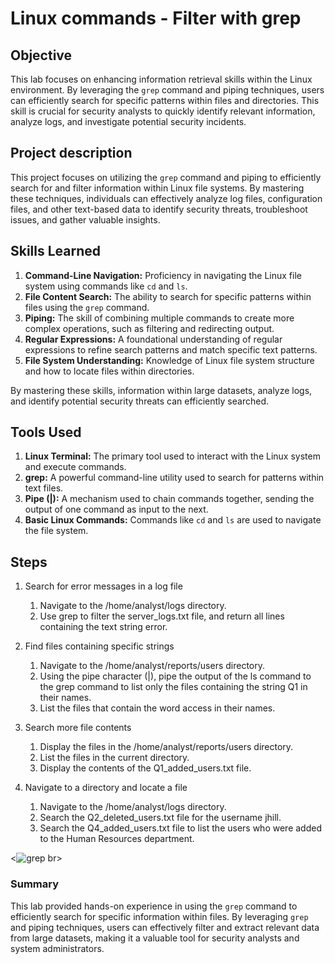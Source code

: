 # Linux commands - Filter with grep

## Objective

This lab focuses on enhancing information retrieval skills within the Linux environment. By leveraging the `grep` command and piping techniques, users can efficiently search for specific patterns within files and directories. This skill is crucial for security analysts to quickly identify relevant information, analyze logs, and investigate potential security incidents.

## Project description

This project focuses on utilizing the `grep` command and piping to efficiently search for and filter information within Linux file systems. By mastering these techniques, individuals can effectively analyze log files, configuration files, and other text-based data to identify security threats, troubleshoot issues, and gather valuable insights.

## Skills Learned

1. **Command-Line Navigation:** Proficiency in navigating the Linux file system using commands like `cd` and `ls`.
2. **File Content Search:** The ability to search for specific patterns within files using the `grep` command.
3. **Piping:** The skill of combining multiple commands to create more complex operations, such as filtering and redirecting output.
4. **Regular Expressions:** A foundational understanding of regular expressions to refine search patterns and match specific text patterns.
5. **File System Understanding:** Knowledge of Linux file system structure and how to locate files within directories.

By mastering these skills, information within large datasets, analyze logs, and identify potential security threats can efficiently searched.

## Tools Used

1. **Linux Terminal:** The primary tool used to interact with the Linux system and execute commands.
2. **grep:** A powerful command-line utility used to search for patterns within text files.
3. **Pipe (|):** A mechanism used to chain commands together, sending the output of one command as input to the next.
4. **Basic Linux Commands:** Commands like `cd` and `ls` are used to navigate the file system.

## Steps
1. Search for error messages in a log file

   1. Navigate to the /home/analyst/logs directory.
   2. Use grep to filter the server_logs.txt file, and return all lines containing the text string error.
      
2. Find files containing specific strings

   1. Navigate to the /home/analyst/reports/users directory.
   2. Using the pipe character (|), pipe the output of the ls command to the grep command to list only the files containing the string Q1 in their names.
   3. List the files that contain the word access in their names.
  
3. Search more file contents

   1. Display the files in the /home/analyst/reports/users directory.
   2. List the files in the current directory.
   3. Display the contents of the Q1_added_users.txt file.

6. Navigate to a directory and locate a file

   1. Navigate to the /home/analyst/logs directory.
   2. Search the Q2_deleted_users.txt file for the username jhill.
   3. Search the Q4_added_users.txt file to list the users who were added to the Human Resources department.<br>

<![grep](https://github.com/user-attachments/assets/6c3110b5-69d3-4f83-960d-8e5474ac7080)
br>

### Summary

This lab provided hands-on experience in using the `grep` command to efficiently search for specific information within files. By leveraging `grep` and piping techniques, users can effectively filter and extract relevant data from large datasets, making it a valuable tool for security analysts and system administrators.
